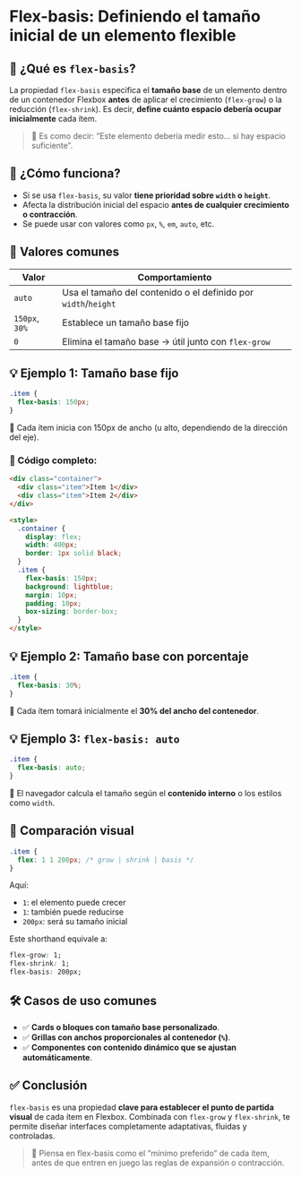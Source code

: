 # Flex-basis: Definiendo el tamaño inicial de un elemento flexible

## 📘 ¿Qué es `flex-basis`?

La propiedad `flex-basis` especifica el **tamaño base** de un elemento dentro de un contenedor Flexbox **antes** de aplicar el crecimiento (`flex-grow`) o la reducción (`flex-shrink`). Es decir, **define cuánto espacio debería ocupar inicialmente** cada ítem.

> 🎯 Es como decir: “Este elemento debería medir esto... si hay espacio suficiente”.

## 🧠 ¿Cómo funciona?

- Si se usa `flex-basis`, su valor **tiene prioridad sobre `width` o `height`**.
- Afecta la distribución inicial del espacio **antes de cualquier crecimiento o contracción**.
- Se puede usar con valores como `px`, `%`, `em`, `auto`, etc.

## 🧾 Valores comunes

| Valor          | Comportamiento                                                 |
| -------------- | -------------------------------------------------------------- |
| `auto`         | Usa el tamaño del contenido o el definido por `width`/`height` |
| `150px`, `30%` | Establece un tamaño base fijo                                  |
| `0`            | Elimina el tamaño base → útil junto con `flex-grow`            |

## 💡 Ejemplo 1: Tamaño base fijo

```css
.item {
  flex-basis: 150px;
}
```

📌 Cada ítem inicia con 150px de ancho (u alto, dependiendo de la dirección del eje).

### 🧪 Código completo:

```html
<div class="container">
  <div class="item">Item 1</div>
  <div class="item">Item 2</div>
</div>

<style>
  .container {
    display: flex;
    width: 400px;
    border: 1px solid black;
  }
  .item {
    flex-basis: 150px;
    background: lightblue;
    margin: 10px;
    padding: 10px;
    box-sizing: border-box;
  }
</style>
```

## 💡 Ejemplo 2: Tamaño base con porcentaje

```css
.item {
  flex-basis: 30%;
}
```

📌 Cada ítem tomará inicialmente el **30% del ancho del contenedor**.

## 💡 Ejemplo 3: `flex-basis: auto`

```css
.item {
  flex-basis: auto;
}
```

📌 El navegador calcula el tamaño según el **contenido interno** o los estilos como `width`.

## 📐 Comparación visual

```css
.item {
  flex: 1 1 200px; /* grow | shrink | basis */
}
```

Aquí:

- `1`: el elemento puede crecer
- `1`: también puede reducirse
- `200px`: será su tamaño inicial

Este shorthand equivale a:

```css
flex-grow: 1;
flex-shrink: 1;
flex-basis: 200px;
```

## 🛠️ Casos de uso comunes

- ✅ **Cards o bloques con tamaño base personalizado**.
- ✅ **Grillas con anchos proporcionales al contenedor (`%`)**.
- ✅ **Componentes con contenido dinámico que se ajustan automáticamente**.

## ✅ Conclusión

`flex-basis` es una propiedad **clave para establecer el punto de partida visual** de cada ítem en Flexbox. Combinada con `flex-grow` y `flex-shrink`, te permite diseñar interfaces completamente adaptativas, fluidas y controladas.

> 🧩 Piensa en flex-basis como el “mínimo preferido” de cada ítem, antes de que entren en juego las reglas de expansión o contracción.
